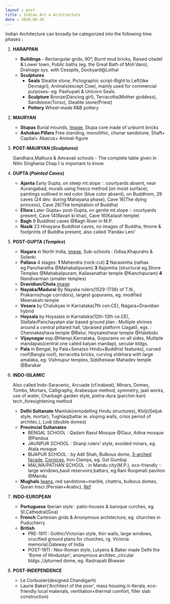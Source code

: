 ```yaml
---
layout : post
title : Indian Art & Architecture
date : 2020-06-30
---
```

  
Indian Architecture can broadly be categorized into the following time phases :  
  
1. **HARAPPAN**  
	- **Buildings** - Rectangular grids, 90&deg;, Burnt mud bricks, Raised citadel & Lower town, Public baths (eg. the Great Bath of Moh'daro), Drainage sys. with Cesspits, 			   Dockyard@Lothal 
	- **Sculptures**
		- **Seals** Steatite stone, Pictographic script-Right to Left(like Devnagri), Animals(except Cow), mainly used for commercial purposes- eg. Pashupati & Unicorn 			    Seals.
		- **Sculpture** Bronze(Dancing girl), Terracotta(Mother goddess), Sandstone(Torso), Steatite stone(Priest)
		- **Pottery** Wheel-made R&B pottery  
2. **MAURYAN**    
	- **Stupas** Burial mounds, [Image](https://images.app.goo.gl/Sau8aUf9dzVjVKYQ6), Stupa core made of unburnt bricks
	- **Ashokan Pillars** Free standing, monolithic, chunar sandstone, Shaft+ Capital+ Abacus+ Animal-figure   
3. **POST-MAURYAN (_Sculptures_)**    
	  
	Gandhara,Mathura & Amravati schools - The complete table given in Nitin Singhania Chap.1 is important to know.
4. **GUPTA (_Painted Caves_)**  
	- **Ajanta** Early Gupta, on steep mt.slope &#8756; courtyards absent, near Aurangabad, murals using fresco method (on moist surface), paintings outlined in red color     		      (blue color absent), on Buddhism, 29 caves (24 dev. during Mahayana phase), Cave 16(The dying princess), Cave 26(The temptation of Buddha)
	- **Ellora** Later Gupta+ post-Gupta, on gentle mt.slope &#8756; courtyards present, Cave 14(Ravan ki khai), Cave 16(Kailash temple)
	- **Bagh** 9 Buddhist caves @Bagh River in M.P.
	- **Nasik** 23 Hinayana Buddhist caves, no images of Buddha, throne & footprints of Buddha present, also called 'Pandav Leni'  
	
5. **POST-GUPTA (_Temples_)**  
	- **Nagara** in North India, [image](https://images.app.goo.gl/QUrytZCHmxbJbQYx9), Sub-schools : Odisa,Khajuraho & Solanki
	- **Pallava** 4 stages: **1** Mahendra (rock-cut) **2** Narasimha (rathas eg.Pancharatha @Mahabalipuram) **3** Rajsimha (structural eg.Shore Temples @Mahabalipuram,       		     Kailasanathar temple @Kanchipuram) **4** Nandivarman (smaller temples)  
	- **Dravidian/Chola** [image](https://images.app.goo.gl/QUrytZCHmxbJbQYx9)  
	- **Nayaka/Madurai** By Nayaka rulers(1529-1736) of T.N., Prakarns(huge corridors), largest gopurams, eg. modified Meenakshi temple
	- **Vesara** by Chalukyas in Karnataka(7th cen.CE), Nagara+Dravidian hybrid 
	- **Hoysala** by Hoysalas in Karnataka(12th-13th ce.CE), Stellate/Panchayatan star based ground plan : Multiple shrines around a central pillared hall, Upraised platform 		        (Jagati), egs. : Chennakeshava temple @Belur, Hoysaleshwar temple @Halebidu
	- **Vijaynagar** esp.@Hampi,Karnataka, Gopurams on all sides, Multiple mandapas(central one called kalyan mandap), secular bldgs. 
	- **Pala** in Bengal, by Pala+Sena(so Hindu+Buddhist features), curved roof(Bangla roof), terracotta bricks, curving shikhara with large amalaka, eg. Vishnupur temples, 	            Siddheswar Mahadev temple @Barakar  
6. **INDO-ISLAMIC**        
	  
	Also called Indo-Saracenic, Arcuade (cf.trabeat), Minars, Domes, Tombs, Mortars, Calligraphy, Arabesque method, symmetry, jaali works, use of water, Charbagh garden 		style, pietra-dura (parchin-kari) tech.,foresightening method
	- **Delhi Sultanate** Mamluk(remodelling Hindu structures), Khilji(Seljuk style, mortar), Tughlaq(battar ie. sloping walls, crisis period of architec.), Lodi (double 				      domes)
	- **Provincial Sultanates** 
		- BENGAL SCHOOL : Qadam Rasul Mosque @Gaur, Adina mosque @Pandua
		- JAUNPUR SCHOOL : Sharqi rulers' style, avoided minars, eg. Atala mosque
		- BIJAPUR SCHOOL : by Adil Shah, Bulbous dome, [3-arched facade](https://images.app.goo.gl/XLXxERdUrogbbGRV7), [Cornices](https://images.app.goo.gl/Eb7UzQVqktv7PeYA8), Iron Clamps, eg. Gol Gumbaj
		- MALWA/PATHAN SCHOOL : in Mandu city(M.P.), eco-friendly &#8757; large windows,bauli reservoirs,battars, eg.Rani Roopmati pavilion @Mandu
	- **Mughals** [Iwans](https://en.wikipedia.org/wiki/Iwan), red sandstone+marble, chattris, bulbous domes, Quran Inscr.(Persian+Arabic), [Ref](https://en.wikipedia.org/wiki/Mughal_architecture)  
	
7. **INDO-EUROPEAN**  
	- **Portuguese** Iberian style : patio-houses & baroque curches, eg. St.Cathedral(Goa)
	- **French** Cartesian grids & Anonymous architecture, eg. churches in Puducherry
	- **British** 
		- PRE-1911 : Gothic/Victorian style, thin walls, large windows, crucified ground plans for churches, rg. Victoria memorial,Gateway of India 
		- POST-1911 : Neo-Roman style, Lutyens & Baker made Delhi the 'Rome of Hindustan', anonymous architec.,circular bldgs.,Upturned dome, eg. Rastrapati Bhawan  
8. **POST-INDEPENDENCE**  
	- Le Corbusier(designed Chandigarh) 
	- Laurie Baker('Architect of the poor', mass housing in Kerala, eco-friendly local materials, ventilation+thermal comfort, filler slab construction)

